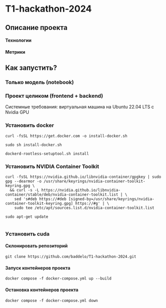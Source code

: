 # T1-hackathon-2024

## Описание проекта

#### Технологии

#### Метрики


## Как запустить?

### 

### Только модель (notebook)

### Проект целиком (frontend + backend)

Системные требования: виртуальная машина на Ubuntu 22.04 LTS с Nvidia GPU

### Установить docker

```shell
curl -fsSL https://get.docker.com -o install-docker.sh
```
```shell
sudo sh install-docker.sh
```
```shell
dockerd-rootless-setuptool.sh install
```

### Установить NVIDIA Container Toolkit 

```shell
curl -fsSL https://nvidia.github.io/libnvidia-container/gpgkey | sudo gpg --dearmor -o /usr/share/keyrings/nvidia-container-toolkit-keyring.gpg \
  && curl -s -L https://nvidia.github.io/libnvidia-container/stable/deb/nvidia-container-toolkit.list | \
    sed 's#deb https://#deb [signed-by=/usr/share/keyrings/nvidia-container-toolkit-keyring.gpg] https://#g' | \
    sudo tee /etc/apt/sources.list.d/nvidia-container-toolkit.list
```
```shell
sudo apt-get update
```

```shell

```
### Уcтановить cuda

#### Склонировать репозиторий

```shell
git clone https://github.com/baddelo/T1-hackathon-2024.git
```

####

#### Запуск контейнеров проекта
```shell
docker compose -f docker-compose.yml up --build
```

#### Остановка контейнеров проекта
```shell
docker compose -f docker-compose.yml down
```
